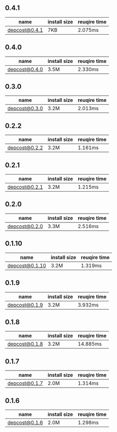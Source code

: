 ## 0.4.1

| name | install size | reuqire time |
| ---  | --- | --- |
| depcost@0.4.1 | 7KB | 2.075ms |


## 0.4.0

| name | install size | reuqire time |
| ---  | --- | --- |
| depcost@0.4.0 | 3.5M | 2.330ms |


## 0.3.0

| name | install size | reuqire time |
| ---  | --- | --- |
| depcost@0.3.0 | 3.2M | 2.013ms |


## 0.2.2

| name | install size | reuqire time |
| ---  | --- | --- |
| depcost@0.2.2 | 3.2M | 1.161ms |


## 0.2.1

| name | install size | reuqire time |
| ---  | --- | --- |
| depcost@0.2.1 | 3.2M | 1.215ms |


## 0.2.0

| name | install size | reuqire time |
| ---  | --- | --- |
| depcost@0.2.0 | 3.3M | 2.516ms |


## 0.1.10

| name | install size | reuqire time |
| ---  | --- | --- |
| depcost@0.1.10 | 3.2M | 1.319ms |


## 0.1.9

| name | install size | reuqire time |
| ---  | --- | --- |
| depcost@0.1.9 | 3.2M | 3.932ms |
    

## 0.1.8

| name | install size | reuqire time |
| ---  | --- | --- |
| depcost@0.1.8 | 3.2M | 14.885ms |


## 0.1.7

| name | install size | reuqire time |
| ---  | --- | --- |
| depcost@0.1.7 | 2.0M | 1.314ms |


## 0.1.6

| name | install size | reuqire time |
| ---  | --- | --- |
| depcost@0.1.6 | 2.0M | 1.298ms |
